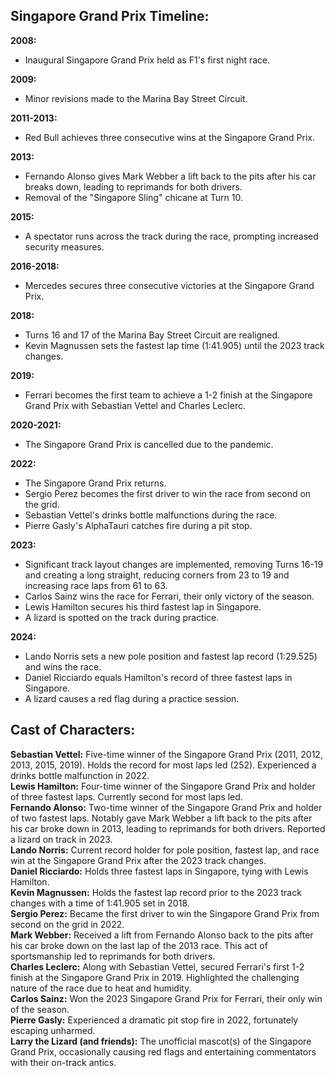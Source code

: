 ## **Singapore Grand Prix Timeline:**

**2008:**

* Inaugural Singapore Grand Prix held as F1's first night race.

**2009:**

* Minor revisions made to the Marina Bay Street Circuit.

**2011-2013:**

* Red Bull achieves three consecutive wins at the Singapore Grand Prix.

**2013:**

* Fernando Alonso gives Mark Webber a lift back to the pits after his car breaks down, leading to reprimands for both drivers.  
* Removal of the "Singapore Sling" chicane at Turn 10\.

**2015:**

* A spectator runs across the track during the race, prompting increased security measures.

**2016-2018:**

* Mercedes secures three consecutive victories at the Singapore Grand Prix.

**2018:**

* Turns 16 and 17 of the Marina Bay Street Circuit are realigned.  
* Kevin Magnussen sets the fastest lap time (1:41.905) until the 2023 track changes.

**2019:**

* Ferrari becomes the first team to achieve a 1-2 finish at the Singapore Grand Prix with Sebastian Vettel and Charles Leclerc.

**2020-2021:**

* The Singapore Grand Prix is cancelled due to the pandemic.

**2022:**

* The Singapore Grand Prix returns.  
* Sergio Perez becomes the first driver to win the race from second on the grid.  
* Sebastian Vettel's drinks bottle malfunctions during the race.  
* Pierre Gasly's AlphaTauri catches fire during a pit stop.

**2023:**

* Significant track layout changes are implemented, removing Turns 16-19 and creating a long straight, reducing corners from 23 to 19 and increasing race laps from 61 to 63\.  
* Carlos Sainz wins the race for Ferrari, their only victory of the season.  
* Lewis Hamilton secures his third fastest lap in Singapore.  
* A lizard is spotted on the track during practice.

**2024:**

* Lando Norris sets a new pole position and fastest lap record (1:29.525) and wins the race.  
* Daniel Ricciardo equals Hamilton's record of three fastest laps in Singapore.  
* A lizard causes a red flag during a practice session.

## **Cast of Characters:**

**Sebastian Vettel:** Five-time winner of the Singapore Grand Prix (2011, 2012, 2013, 2015, 2019). Holds the record for most laps led (252). Experienced a drinks bottle malfunction in 2022\.  
**Lewis Hamilton:** Four-time winner of the Singapore Grand Prix and holder of three fastest laps. Currently second for most laps led.  
**Fernando Alonso:** Two-time winner of the Singapore Grand Prix and holder of two fastest laps. Notably gave Mark Webber a lift back to the pits after his car broke down in 2013, leading to reprimands for both drivers. Reported a lizard on track in 2023\.  
**Lando Norris:** Current record holder for pole position, fastest lap, and race win at the Singapore Grand Prix after the 2023 track changes.  
**Daniel Ricciardo:** Holds three fastest laps in Singapore, tying with Lewis Hamilton.  
**Kevin Magnussen:** Holds the fastest lap record prior to the 2023 track changes with a time of 1:41.905 set in 2018\.  
**Sergio Perez:** Became the first driver to win the Singapore Grand Prix from second on the grid in 2022\.  
**Mark Webber:** Received a lift from Fernando Alonso back to the pits after his car broke down on the last lap of the 2013 race. This act of sportsmanship led to reprimands for both drivers.  
**Charles Leclerc:** Along with Sebastian Vettel, secured Ferrari's first 1-2 finish at the Singapore Grand Prix in 2019\. Highlighted the challenging nature of the race due to heat and humidity.  
**Carlos Sainz:** Won the 2023 Singapore Grand Prix for Ferrari, their only win of the season.  
**Pierre Gasly:** Experienced a dramatic pit stop fire in 2022, fortunately escaping unharmed.  
**Larry the Lizard (and friends):** The unofficial mascot(s) of the Singapore Grand Prix, occasionally causing red flags and entertaining commentators with their on-track antics.  
